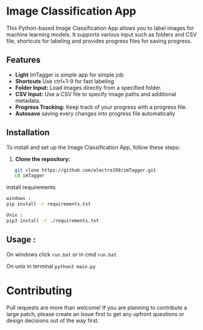 # Image Classification App

This Python-based Image Classification App allows you to label images for machine learning models. It supports various input such as folders and CSV file, shortcuts for labeling and  provides progress files for saving progress.

## Features

- **Light** ImTagger is simple app for simple job
- **Shortcuts** Use ctrl+1-9 for fast labeling
- **Folder Input:** Load images directly from a specified folder.
- **CSV Input:** Use a CSV file to specify image paths and additional metadata.
- **Progress Tracking:** Keep track of your progress with a progress file.
- **Autosave** saving every changes into progress file automatically
## Installation

To install and set up the Image Classification App, follow these steps:

1. **Clone the repository:**
``` bash
   git clone https://github.com/electro199/imTagger.git
   cd imTagger

```


install requirements



```bash
windows :
pip install -r requirements.txt

Unix :
pip3 install -r ./requirements.txt

```

## Usage :

On windows click `run.bat` or in cmd `run.bat`

On unix in terminal `python3 main.py`




# Contributing
Pull requests are more than welcome! If you are planning to contribute a large patch, please create an issue first to get any upfront questions or design decisions out of the way first.